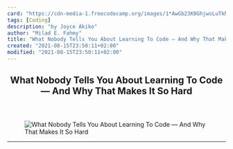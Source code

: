 ```yaml
---
card: "https://cdn-media-1.freecodecamp.org/images/1*AwGb23K0GhjwsLuTkNfCCA.jpeg"
tags: [Coding]
description: "by Joyce Akiko"
author: "Milad E. Fahmy"
title: "What Nobody Tells You About Learning To Code — And Why That Makes It So Hard"
created: "2021-08-15T23:50:11+02:00"
modified: "2021-08-15T23:50:11+02:00"
---
```

<div class="site-wrapper">
<main id="site-main" class="site-main outer">
<div class="inner">
<article class="post-full post tag-coding tag-programming tag-learning-to-code tag-startup tag-women-in-tech ">
<header class="post-full-header">
<h1 class="post-full-title">What Nobody Tells You About Learning To Code — And Why That Makes It So Hard</h1>
</header>
<figure class="post-full-image">
<picture>
<source media="(max-width: 700px)" sizes="1px" srcset="data:image/gif;base64,R0lGODlhAQABAIAAAAAAAP///yH5BAEAAAAALAAAAAABAAEAAAIBRAA7 1w">
<source media="(min-width: 701px)" sizes="(max-width: 800px) 400px,
(max-width: 1170px) 700px,
1400px" srcset="https://cdn-media-1.freecodecamp.org/images/1*AwGb23K0GhjwsLuTkNfCCA.jpeg 300w,
https://cdn-media-1.freecodecamp.org/images/1*AwGb23K0GhjwsLuTkNfCCA.jpeg 600w,
https://cdn-media-1.freecodecamp.org/images/1*AwGb23K0GhjwsLuTkNfCCA.jpeg 1000w,
https://cdn-media-1.freecodecamp.org/images/1*AwGb23K0GhjwsLuTkNfCCA.jpeg 2000w">
<img onerror="this.style.display='none'" src="https://cdn-media-1.freecodecamp.org/images/1*AwGb23K0GhjwsLuTkNfCCA.jpeg" alt="What Nobody Tells You About Learning To Code — And Why That Makes It So Hard">
</picture>
</figure>
<section class="post-full-content">
<div class="post-content medium-migrated-article">
</div>
<hr>
</section>
</article>
</div>
</main>
</div>
<!-- Google Tag Manager (noscript) -->
<!-- End Google Tag Manager (noscript) -->
